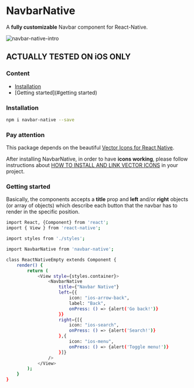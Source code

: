 # NavbarNative
A **fully customizable** Navbar component for React-Native.

![navbar-native-intro](https://cloud.githubusercontent.com/assets/1061849/18530527/3bdab2b6-7ad2-11e6-95e4-1774e625080d.png)

## ACTUALLY TESTED ON iOS ONLY

### Content
- [Installation](#installation)
- [Getting started](#getting started)

### Installation
```bash
npm i navbar-native --save
```

### Pay attention
This package depends on the beautiful [Vector Icons for React Native](https://github.com/oblador/react-native-vector-icons).

After installing NavbarNative, in order to have **icons working**, please follow instructions about [HOW TO INSTALL AND LINK VECTOR ICONS](https://github.com/oblador/react-native-vector-icons) in your project.

### Getting started
Basically, the components accepts a **title** prop and **left** and/or **right** objects (or array of objects) which describe each button that the navbar has to render in the specific position.

```bash
import React, {Component} from 'react';
import { View } from 'react-native';

import styles from './styles';

import NavbarNative from 'navbar-native';

class ReactNativeEmpty extends Component {
    render() {
        return (
            <View style={styles.container}>
                <NavbarNative
                    title={"Navbar Native"}
                    left={{
                        icon: "ios-arrow-back",
                        label: "Back",
                        onPress: () => {alert('Go back!')}
                    }}
                    right={[{
                        icon: "ios-search",
                        onPress: () => {alert('Search!')}
                    },{
                        icon: "ios-menu",
                        onPress: () => {alert('Toggle menu!')}
                    }]}
                />
            </View>
        );
    }
}
```